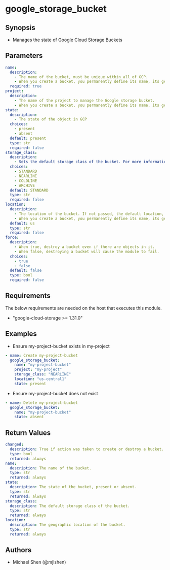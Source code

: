 # google_storage_bucket

## Synopsis

* Manages the state of Google Cloud Storage Buckets

## Parameters

```yaml
name:
  description:
    - The name of the bucket, must be unique within all of GCP.
    - When you create a bucket, you permanently define its name, its geographic location, and the project it is part of.
  required: true
project:
  description:
    - The name of the project to manage the Google storage bucket.
    - When you create a bucket, you permanently define its name, its geographic location, and the project it is part of.
state:
  description:
    - The state of the object in GCP
  choices:
    - present
    - absent
  default: present
  type: str
  required: false
storage_class:
  description:
    - Sets the default storage class of the bucket. For more information see: https://cloud.google.com/storage/docs/storage-classes
  choices:
    - STANDARD
    - NEARLINE
    - COLDLINE
    - ARCHIVE
  default: STANDARD
  type: str
  required: false
location:
  description:
    - The location of the bucket. If not passed, the default location, US, will be used. See https://cloud.google.com/storage/docs/bucket-locations
    - When you create a bucket, you permanently define its name, its geographic location, and the project it is part of.
  default: us
  type: str
  required: false
force:
  description:
    - When true, destroy a bucket even if there are objects in it.
    - When false, destroying a bucket will cause the module to fail.
  choices:
    - true
    - false
  default: false
  type: bool
  required: false
```

## Requirements

The below requirements are needed on the host that executes this module.

* "google-cloud-storage >= 1.31.0"

## Examples

* Ensure my-project-bucket exists in my-project

```yaml
- name: Create my-project-bucket
  google_storage_bucket:
    name: "my-project-bucket"
    project: "my-project"
    storage_class: "NEARLINE"
    location: "us-central1"
    state: present
```

* Ensure my-project-bucket does not exist

```yaml
- name: Delete my-project-bucket
  google_storage_bucket:
    name: "my-project-bucket"
    state: absent
```

## Return Values

```yaml
changed:
  description: True if action was taken to create or destroy a bucket.
  type: bool
  returned: always
name:
  description: The name of the bucket.
  type: str
  returned: always
state:
  description: The state of the bucket, present or absent.
  type: str
  returned: always
storage_class:
  description: The default storage class of the bucket.
  type: str
  returned: always
location:
  description: The geographic location of the bucket.
  type: str
  returned: always
```

## Authors

* Michael Shen (@mjlshen)
